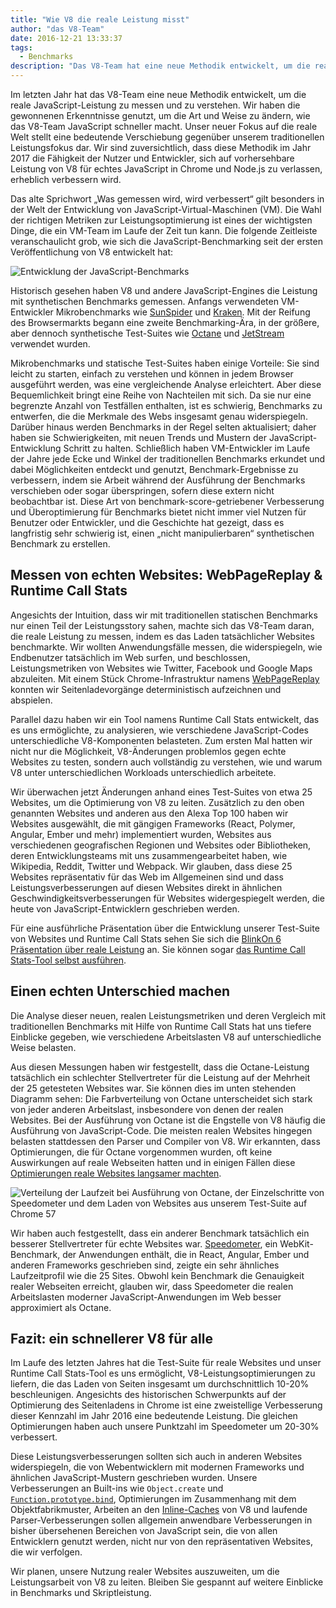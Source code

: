 ```yaml
---
title: "Wie V8 die reale Leistung misst"
author: "das V8-Team"
date: 2016-12-21 13:33:37
tags:
  - Benchmarks
description: "Das V8-Team hat eine neue Methodik entwickelt, um die reale JavaScript-Leistung zu messen und zu verstehen."
---
```

Im letzten Jahr hat das V8-Team eine neue Methodik entwickelt, um die reale JavaScript-Leistung zu messen und zu verstehen. Wir haben die gewonnenen Erkenntnisse genutzt, um die Art und Weise zu ändern, wie das V8-Team JavaScript schneller macht. Unser neuer Fokus auf die reale Welt stellt eine bedeutende Verschiebung gegenüber unserem traditionellen Leistungsfokus dar. Wir sind zuversichtlich, dass diese Methodik im Jahr 2017 die Fähigkeit der Nutzer und Entwickler, sich auf vorhersehbare Leistung von V8 für echtes JavaScript in Chrome und Node.js zu verlassen, erheblich verbessern wird.

<!--truncate-->
Das alte Sprichwort „Was gemessen wird, wird verbessert“ gilt besonders in der Welt der Entwicklung von JavaScript-Virtual-Maschinen (VM). Die Wahl der richtigen Metriken zur Leistungsoptimierung ist eines der wichtigsten Dinge, die ein VM-Team im Laufe der Zeit tun kann. Die folgende Zeitleiste veranschaulicht grob, wie sich die JavaScript-Benchmarking seit der ersten Veröffentlichung von V8 entwickelt hat:

![Entwicklung der JavaScript-Benchmarks](/_img/real-world-performance/evolution.png)

Historisch gesehen haben V8 und andere JavaScript-Engines die Leistung mit synthetischen Benchmarks gemessen. Anfangs verwendeten VM-Entwickler Mikrobenchmarks wie [SunSpider](https://webkit.org/perf/sunspider/sunspider.html) und [Kraken](http://krakenbenchmark.mozilla.org/). Mit der Reifung des Browsermarkts begann eine zweite Benchmarking-Ära, in der größere, aber dennoch synthetische Test-Suites wie [Octane](http://chromium.github.io/octane/) und [JetStream](http://browserbench.org/JetStream/) verwendet wurden.

Mikrobenchmarks und statische Test-Suites haben einige Vorteile: Sie sind leicht zu starten, einfach zu verstehen und können in jedem Browser ausgeführt werden, was eine vergleichende Analyse erleichtert. Aber diese Bequemlichkeit bringt eine Reihe von Nachteilen mit sich. Da sie nur eine begrenzte Anzahl von Testfällen enthalten, ist es schwierig, Benchmarks zu entwerfen, die die Merkmale des Webs insgesamt genau widerspiegeln. Darüber hinaus werden Benchmarks in der Regel selten aktualisiert; daher haben sie Schwierigkeiten, mit neuen Trends und Mustern der JavaScript-Entwicklung Schritt zu halten. Schließlich haben VM-Entwickler im Laufe der Jahre jede Ecke und Winkel der traditionellen Benchmarks erkundet und dabei Möglichkeiten entdeckt und genutzt, Benchmark-Ergebnisse zu verbessern, indem sie Arbeit während der Ausführung der Benchmarks verschieben oder sogar überspringen, sofern diese extern nicht beobachtbar ist. Diese Art von benchmark-score-getriebener Verbesserung und Überoptimierung für Benchmarks bietet nicht immer viel Nutzen für Benutzer oder Entwickler, und die Geschichte hat gezeigt, dass es langfristig sehr schwierig ist, einen „nicht manipulierbaren“ synthetischen Benchmark zu erstellen.

## Messen von echten Websites: WebPageReplay & Runtime Call Stats

Angesichts der Intuition, dass wir mit traditionellen statischen Benchmarks nur einen Teil der Leistungsstory sahen, machte sich das V8-Team daran, die reale Leistung zu messen, indem es das Laden tatsächlicher Websites benchmarkte. Wir wollten Anwendungsfälle messen, die widerspiegeln, wie Endbenutzer tatsächlich im Web surfen, und beschlossen, Leistungsmetriken von Websites wie Twitter, Facebook und Google Maps abzuleiten. Mit einem Stück Chrome-Infrastruktur namens [WebPageReplay](https://github.com/chromium/web-page-replay) konnten wir Seitenladevorgänge deterministisch aufzeichnen und abspielen.

Parallel dazu haben wir ein Tool namens Runtime Call Stats entwickelt, das es uns ermöglichte, zu analysieren, wie verschiedene JavaScript-Codes unterschiedliche V8-Komponenten belasteten. Zum ersten Mal hatten wir nicht nur die Möglichkeit, V8-Änderungen problemlos gegen echte Websites zu testen, sondern auch vollständig zu verstehen, wie und warum V8 unter unterschiedlichen Workloads unterschiedlich arbeitete.

Wir überwachen jetzt Änderungen anhand eines Test-Suites von etwa 25 Websites, um die Optimierung von V8 zu leiten. Zusätzlich zu den oben genannten Websites und anderen aus den Alexa Top 100 haben wir Websites ausgewählt, die mit gängigen Frameworks (React, Polymer, Angular, Ember und mehr) implementiert wurden, Websites aus verschiedenen geografischen Regionen und Websites oder Bibliotheken, deren Entwicklungsteams mit uns zusammengearbeitet haben, wie Wikipedia, Reddit, Twitter und Webpack. Wir glauben, dass diese 25 Websites repräsentativ für das Web im Allgemeinen sind und dass Leistungsverbesserungen auf diesen Websites direkt in ähnlichen Geschwindigkeitsverbesserungen für Websites widergespiegelt werden, die heute von JavaScript-Entwicklern geschrieben werden.

Für eine ausführliche Präsentation über die Entwicklung unserer Test-Suite von Websites und Runtime Call Stats sehen Sie sich die [BlinkOn 6 Präsentation über reale Leistung](https://www.youtube.com/watch?v=xCx4uC7mn6Y) an. Sie können sogar [das Runtime Call Stats-Tool selbst ausführen](/docs/rcs).

## Einen echten Unterschied machen

Die Analyse dieser neuen, realen Leistungsmetriken und deren Vergleich mit traditionellen Benchmarks mit Hilfe von Runtime Call Stats hat uns tiefere Einblicke gegeben, wie verschiedene Arbeitslasten V8 auf unterschiedliche Weise belasten.

Aus diesen Messungen haben wir festgestellt, dass die Octane-Leistung tatsächlich ein schlechter Stellvertreter für die Leistung auf der Mehrheit der 25 getesteten Websites war. Sie können dies im unten stehenden Diagramm sehen: Die Farbverteilung von Octane unterscheidet sich stark von jeder anderen Arbeitslast, insbesondere von denen der realen Websites. Bei der Ausführung von Octane ist die Engstelle von V8 häufig die Ausführung von JavaScript-Code. Die meisten realen Websites hingegen belasten stattdessen den Parser und Compiler von V8. Wir erkannten, dass Optimierungen, die für Octane vorgenommen wurden, oft keine Auswirkungen auf reale Webseiten hatten und in einigen Fällen diese [Optimierungen reale Websites langsamer machten](https://benediktmeurer.de/2016/12/16/the-truth-about-traditional-javascript-benchmarks/#a-closer-look-at-octane).

![Verteilung der Laufzeit bei Ausführung von Octane, der Einzelschritte von Speedometer und dem Laden von Websites aus unserem Test-Suite auf Chrome 57](/_img/real-world-performance/startup-distribution.png)

Wir haben auch festgestellt, dass ein anderer Benchmark tatsächlich ein besserer Stellvertreter für echte Websites war. [Speedometer](http://browserbench.org/Speedometer/), ein WebKit-Benchmark, der Anwendungen enthält, die in React, Angular, Ember und anderen Frameworks geschrieben sind, zeigte ein sehr ähnliches Laufzeitprofil wie die 25 Sites. Obwohl kein Benchmark die Genauigkeit realer Webseiten erreicht, glauben wir, dass Speedometer die realen Arbeitslasten moderner JavaScript-Anwendungen im Web besser approximiert als Octane.

## Fazit: ein schnellerer V8 für alle

Im Laufe des letzten Jahres hat die Test-Suite für reale Websites und unser Runtime Call Stats-Tool es uns ermöglicht, V8-Leistungsoptimierungen zu liefern, die das Laden von Seiten insgesamt um durchschnittlich 10-20% beschleunigen. Angesichts des historischen Schwerpunkts auf der Optimierung des Seitenladens in Chrome ist eine zweistellige Verbesserung dieser Kennzahl im Jahr 2016 eine bedeutende Leistung. Die gleichen Optimierungen haben auch unsere Punktzahl im Speedometer um 20-30% verbessert.

Diese Leistungsverbesserungen sollten sich auch in anderen Websites widerspiegeln, die von Webentwicklern mit modernen Frameworks und ähnlichen JavaScript-Mustern geschrieben wurden. Unsere Verbesserungen an Built-ins wie `Object.create` und [`Function.prototype.bind`](https://benediktmeurer.de/2015/12/25/a-new-approach-to-function-prototype-bind/), Optimierungen im Zusammenhang mit dem Objektfabrikmuster, Arbeiten an den [Inline-Caches](https://en.wikipedia.org/wiki/Inline_caching) von V8 und laufende Parser-Verbesserungen sollen allgemein anwendbare Verbesserungen in bisher übersehenen Bereichen von JavaScript sein, die von allen Entwicklern genutzt werden, nicht nur von den repräsentativen Websites, die wir verfolgen.

Wir planen, unsere Nutzung realer Websites auszuweiten, um die Leistungsarbeit von V8 zu leiten. Bleiben Sie gespannt auf weitere Einblicke in Benchmarks und Skriptleistung.
